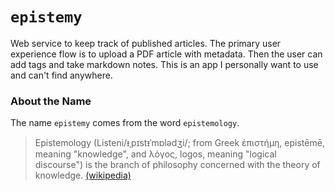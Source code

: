 # `epistemy`

Web service to keep track of published articles. The primary user experience flow is to upload a PDF article with metadata. Then the user can add tags and take markdown notes. This is an app I personally want to use and can't find anywhere.

### About the Name

The name `epistemy` comes from the word `epistemology`.

> Epistemology (Listeni/ᵻˌpɪstᵻˈmɒlədʒi/; from Greek ἐπιστήμη, epistēmē, meaning "knowledge", and λόγος, logos, meaning "logical discourse") is the branch of philosophy concerned with the theory of knowledge. [(wikipedia)](https://en.wikipedia.org/wiki/Epistemology)
